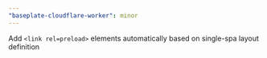 ```yaml
---
"baseplate-cloudflare-worker": minor
---
```


Add `<link rel=preload>` elements automatically based on single-spa layout definition
